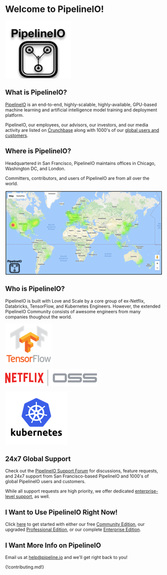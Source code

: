 # Welcome to PipelineIO! 

![PipelineIO](/img/pipeline-io-logo-shadow-210x186.png)

## What is PipelineIO?
[PipelineIO](http://pipeline.io/) is an end-to-end, highly-scalable, highly-available, GPU-based machine learning and artificial intelligence model training and deployment platform.

PipelineIO, our employees, our advisors, our investors, and our media activity are listed on [Crunchbase](https://www.crunchbase.com/organization/pipelineio) along with 1000's of our [global users and customers](https://www.crunchbase.com/organization/pipelineio/customers).

## Where is PipelineIO?
Headquartered in San Francisco, PipelineIO maintains offices in Chicago, Washington DC, and London.

Committers, contributors, and users of PipelineIO are from all over the world.

![PipelineIO Global Community](/img/pipelineio-geo-border-no-stars.png)

## Who is PipelineIO?
PipelineIO is built with Love and Scale by a core group of ex-Netflix, Databricks, TensorFlow, and Kubernetes Engineers.  However, the extended PipelineIO Community consists of awesome engineers from many companies thoughout the world. 

![Tensorflow](/img/tensorflow-logo-150x128.png)

![Netflix](/img/netflixoss-logo-white-295x55.png) 

![Kubernetes](/img/kubernetes-logo-200x171.png)

## 24x7 Global Support
Check out the [PipelineIO Support Forum](https://pipelineio.zendesk.com) for discussions, feature requests, and 24x7 support from San Francisco-based PipelineIO and 1000's of global PipelineIO users and customers.

While all support requests are high priority, we offer dedicated [enterprise-level support](products/index.md), as well.

## I Want to Use PipelineIO Right Now!
Click [here](products/index.md) to get started with either our free [Community Edition](products/index.md), our upgraded [Professional Edition](products/index.md), or our complete [Enterprise Edition](products/index.md).

## I Want More Info on PipelineIO
Email us at [help@pipeline.io](mailto:help@pipeline.io) and we'll get right back to you!

{!contributing.md!}
